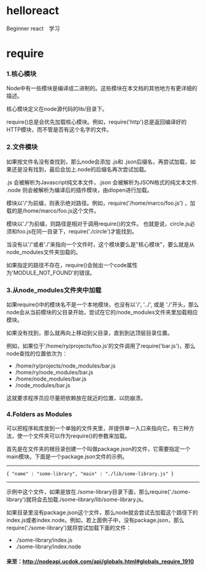 # helloreact
 Beginner
 react　学习
# require
### 1.核心模块
Node中有一些模块是编译成二进制的。这些模块在本文档的其他地方有更详细的描述。　　

核心模块定义在node源代码的lib/目录下。　　

require()总是会优先加载核心模块。例如，require('http')总是返回编译好的HTTP模块，而不管是否有这个名字的文件。　　


### 2.文件模块
如果按文件名没有查找到，那么node会添加 .js和 .json后缀名，再尝试加载，如果还是没有找到，最后会加上.node的后缀名再次尝试加载。　　

.js 会被解析为Javascript纯文本文件，.json 会被解析为JSON格式的纯文本文件. .node 则会被解析为编译后的插件模块，由dlopen进行加载。　　

模块以'/'为前缀，则表示绝对路径。例如，require('/home/marco/foo.js') ，加载的是/home/marco/foo.js这个文件。　　

模块以'./'为前缀，则路径是相对于调用require()的文件。 也就是说，circle.js必须和foo.js在同一目录下，require('./circle')才能找到。　　

当没有以'/'或者'./'来指向一个文件时，这个模块要么是"核心模块"，要么就是从node_modules文件夹加载的。　　

如果指定的路径不存在，require()会抛出一个code属性为'MODULE_NOT_FOUND'的错误。

### 3.从node_modules文件夹中加载
 如果require()中的模块名不是一个本地模块，也没有以'/', '../', 或是 './'开头，那么node会从当前模块的父目录开始，尝试在它的/node_modules文件夹里加载相应模块。　　
 
 如果没有找到，那么就再向上移动到父目录，直到到达顶层目录位置。  
 
例如，如果位于'/home/ry/projects/foo.js'的文件调用了require('bar.js')，那么node查找的位置依次为：  

* /home/ry/projects/node_modules/bar.js
* /home/ry/node_modules/bar.js
* /home/node_modules/bar.js
* /node_modules/bar.js  

这就要求程序员应尽量把依赖放在就近的位置，以防崩溃。

### 4.Folders as Modules
可以把程序和库放到一个单独的文件夹里，并提供单一入口来指向它。有三种方法，使一个文件夹可以作为require()的参数来加载。  

首先是在文件夹的根目录创建一个叫做package.json的文件，它需要指定一个main模块。下面是一个package.json文件的示例。  

***
`{ "name" : "some-library",
  "main" : "./lib/some-library.js" }`  
  
***  
  示例中这个文件，如果是放在./some-library目录下面，那么require('./some-library')就将会去加载./some-library/lib/some-library.js。  
  
  如果目录里没有package.json这个文件，那么node就会尝试去加载这个路径下的index.js或者index.node。例如，若上面例子中，没有package.json，那么require('./some-library')就将尝试加载下面的文件：  
  
  
* ./some-library/index.js
* ./some-library/index.node
#### 来至：http://nodeapi.ucdok.com/api/globals.html#globals_require_1910
